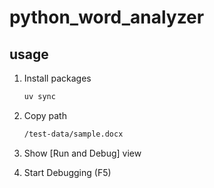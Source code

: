 # python_word_analyzer

## usage

1. Install packages

    ```sh
    uv sync
    ```

1. Copy path

    ```sh
    /test-data/sample.docx
    ```

1. Show [Run and Debug] view
1. Start Debugging (F5)